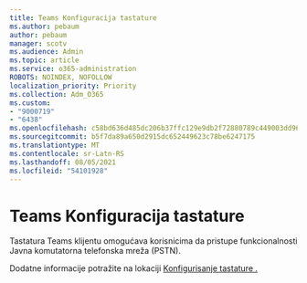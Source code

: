 ```yaml
---
title: Teams Konfiguracija tastature
ms.author: pebaum
author: pebaum
manager: scotv
ms.audience: Admin
ms.topic: article
ms.service: o365-administration
ROBOTS: NOINDEX, NOFOLLOW
localization_priority: Priority
ms.collection: Adm_O365
ms.custom:
- "9000719"
- "6438"
ms.openlocfilehash: c58bd636d485dc206b37ffc129e9db2f72880789c449003dd96db562c7a47542
ms.sourcegitcommit: b5f7da89a650d2915dc652449623c78be6247175
ms.translationtype: MT
ms.contentlocale: sr-Latn-RS
ms.lasthandoff: 08/05/2021
ms.locfileid: "54101928"
---
```

# <a name="teams-dial-pad-configuration"></a>Teams Konfiguracija tastature

Tastatura Teams klijentu omogućava korisnicima da pristupe funkcionalnosti Javna komutatorna telefonska mreža (PSTN).  

Dodatne informacije potražite na lokaciji [Konfigurisanje tastature .](https://docs.microsoft.com/microsoftteams/dial-pad-configuration)
